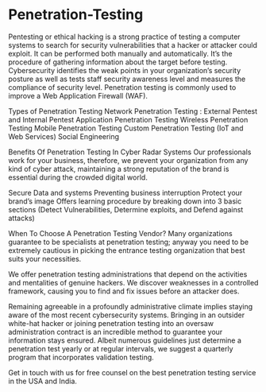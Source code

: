 # Penetration-Testing
Pentesting or ethical hacking is a strong practice of testing a computer systems to search for security vulnerabilities that a hacker or attacker could exploit. It can be performed both manually and automatically. It’s the procedure of gathering information about the target before testing. Cybersecurity identifies the weak points in your organization’s security posture as well as tests staff security awareness level and measures the compliance of security level. Penetration testing is commonly used to improve a Web Application Firewall (WAF).

Types of Penetration Testing
Network Penetration Testing : External Pentest and Internal Pentest
Application Penetration Testing
Wireless Penetration Testing
Mobile Penetration Testing
Custom Penetration Testing (IoT and Web Services)
Social Engineering

Benefits Of Penetration Testing In Cyber Radar Systems
Our professionals work for your business, therefore, we prevent your organization from any kind of cyber attack, maintaining a strong reputation of the brand is essential during the crowded digital world.

Secure Data and systems
Preventing business interruption
Protect your brand’s image
Offers learning procedure by breaking down into 3 basic sections (Detect Vulnerabilities, Determine exploits, and Defend against attacks)

When To Choose A Penetration Testing Vendor?
Many organizations guarantee to be specialists at penetration testing; anyway you need to be extremely cautious in picking the entrance testing organization that best suits your necessities.

We offer penetration testing administrations that depend on the activities and mentalities of genuine hackers. We discover weaknesses in a controlled framework, causing you to find and fix issues before an attacker does.

Remaining agreeable in a profoundly administrative climate implies staying aware of the most recent cybersecurity systems. Bringing in an outsider white-hat hacker or joining penetration testing into an oversaw administration contract is an incredible method to guarantee your information stays ensured. Albeit numerous guidelines just determine a penetration test yearly or at regular intervals, we suggest a quarterly program that incorporates validation testing.

Get in touch with us for free counsel on the best penetration testing service in the USA and India.
